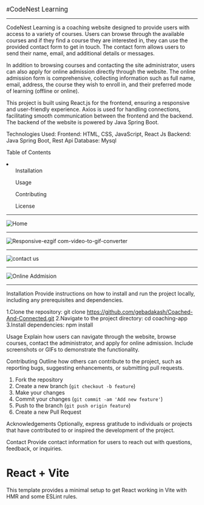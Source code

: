 #<span style="font-size:larger;">CodeNest Learning</span>
<hr>

CodeNest Learning is a coaching website designed to provide users with access to a variety of courses. Users can browse through the available courses and if they find a course they are interested in, they can use the provided contact form to get in touch. The contact form allows users to send their name, email, and additional details or messages.

In addition to browsing courses and contacting the site administrator, users can also apply for online admission directly through the website. The online admission form is comprehensive, collecting information such as full name, email, address, the course they wish to enroll in, and their preferred mode of learning (offline or online).

This project is built using React.js for the frontend, ensuring a responsive and user-friendly experience. Axios is used for handling connections, facilitating smooth communication between the frontend and the backend. The backend of the website is powered by Java Spring Boot.


Technologies Used:
Frontend: HTML, CSS, JavaScript, React Js
Backend: Java Spring Boot, Rest Api
Database: Mysql


Table of Contents
<li>
<ol>Installation</ol>
<ol>Usage</ol>
<ol>Contributing</ol>
<ol>License</ol>
</li>

<hr>


![Home](https://github.com/gebadakash/Coached-And-Connected/assets/137673292/c7576a24-3da9-48b9-b19c-304deb13458b)

<hr>

![Responsive-ezgif com-video-to-gif-converter](https://github.com/gebadakash/Coached-And-Connected/assets/137673292/1ee46747-68e1-4130-9bab-686b21917d9d)


<hr>

![contact us](https://github.com/gebadakash/Coached-And-Connected/assets/137673292/fd17a7ac-96ff-49f2-83b0-59009c0434a4)

<hr>

![Online Addmision](https://github.com/gebadakash/Coached-And-Connected/assets/137673292/14f24205-50c0-44ff-ac01-20cc4d2ce2cd)


<hr>
Installation
Provide instructions on how to install and run the project locally, including any prerequisites and dependencies.

1.Clone the repository: git clone https://github.com/gebadakash/Coached-And-Connected.git
2.Navigate to the project directory: cd coaching-app
3.Install dependencies: npm install


Usage
Explain how users can navigate through the website, browse courses, contact the administrator, and apply for online admission. 
Include screenshots or GIFs to demonstrate the functionality.


Contributing
Outline how others can contribute to the project, such as reporting bugs, 
suggesting enhancements, or submitting pull requests.


1. Fork the repository
2. Create a new branch (`git checkout -b feature`)
3. Make your changes
4. Commit your changes (`git commit -am 'Add new feature'`)
5. Push to the branch (`git push origin feature`)
6. Create a new Pull Request


Acknowledgements
Optionally, express gratitude to individuals or projects that have contributed to or inspired the development of the project.

Contact
Provide contact information for users to reach out with questions, feedback, or inquiries.



# React + Vite

This template provides a minimal setup to get React working in Vite with HMR and some ESLint rules.
